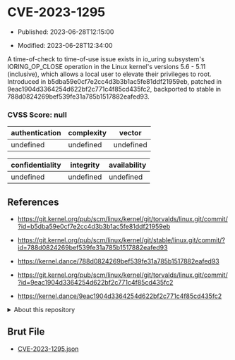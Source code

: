 # CVE-2023-1295

- Published: 2023-06-28T12:15:00

- Modified: 2023-06-28T12:34:00

A time-of-check to time-of-use issue exists in io_uring subsystem's IORING_OP_CLOSE operation in the Linux kernel's versions 5.6 - 5.11 (inclusive), which allows a local user to elevate their privileges to root. Introduced in b5dba59e0cf7e2cc4d3b3b1ac5fe81ddf21959eb, patched in 9eac1904d3364254d622bf2c771c4f85cd435fc2, backported to stable in 788d0824269bef539fe31a785b1517882eafed93.

### CVSS Score: **null**

| authentication | complexity | vector |
| --- | --- | --- |
| undefined | undefined | undefined |

| confidentiality | integrity | availability |
| --- | --- | --- |
| undefined | undefined | undefined |

## References

* https://git.kernel.org/pub/scm/linux/kernel/git/torvalds/linux.git/commit/?id=b5dba59e0cf7e2cc4d3b3b1ac5fe81ddf21959eb

* https://git.kernel.org/pub/scm/linux/kernel/git/stable/linux.git/commit/?id=788d0824269bef539fe31a785b1517882eafed93

* https://kernel.dance/788d0824269bef539fe31a785b1517882eafed93

* https://git.kernel.org/pub/scm/linux/kernel/git/torvalds/linux.git/commit/?id=9eac1904d3364254d622bf2c771c4f85cd435fc2

* https://kernel.dance/9eac1904d3364254d622bf2c771c4f85cd435fc2

<details>
<summary>About this repository</summary> 

  This repository is part of the project [Live Hack CVE](https://github.com/Live-Hack-CVE). Main website can be found [www.live-hack.org](https://www.live-hack.org) 
  
  Made by [Sn0wAlice](https://github.com/Sn0wAlice) for the people that care about security and need to have a feed of the latest CVEs. Hope you enjoy it, don't forget to star the repo and follow me on [Twitter](https://twitter.com/Sn0wAlice) and [Github](https://github.com/Sn0wAlice). And that is my [personnal website](https://www.alice-snow.me/)

  - [Home Page](https://github.com/Live-Hack-CVE)
  - [Framework](https://github.com/Live-Hack-CVE/cve-framework)
  - [CVE database](https://github.com/Live-Hack-CVE/full_database)
  - [Changelog](https://github.com/Live-Hack-CVE/Changelog)
</details>

## Brut File

* [CVE-2023-1295.json](https://raw.githubusercontent.com/Live-Hack-CVE/full_database/main/cves/2023/CVE-2023-1295.json)

